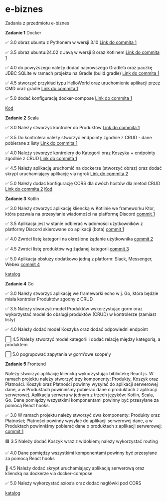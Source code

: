 # e-biznes

Zadania z przedmiotu e-biznes

**Zadanie 1** Docker

:white_check_mark: 3.0 obraz ubuntu z Pythonem w wersji 3.10 [Link do commita 1](https://github.com/tomaszpakula/e-biznes/commit/8e7d3b017218db3459e5aa33c2ad5d9719d78071)

:white_check_mark: 3.5 obraz ubuntu:24.02 z Javą w wersji 8 oraz Kotlinem [Link do commita 1](https://github.com/tomaszpakula/e-biznes/commit/8e7d3b017218db3459e5aa33c2ad5d9719d78071)

:white_check_mark: 4.0 do powyższego należy dodać najnowszego Gradle’a oraz paczkę JDBC
SQLite w ramach projektu na Gradle (build.gradle) [Link do commita 1](https://github.com/tomaszpakula/e-biznes/commit/8e7d3b017218db3459e5aa33c2ad5d9719d78071)

:white_check_mark: 4.5 stworzyć przykład typu HelloWorld oraz uruchomienie aplikacji
przez CMD oraz gradle [Link do commita 1](https://github.com/tomaszpakula/e-biznes/commit/8e7d3b017218db3459e5aa33c2ad5d9719d78071)

:white_check_mark: 5.0 dodać konfigurację docker-compose [Link do commita 1](https://github.com/tomaszpakula/e-biznes/commit/8e7d3b017218db3459e5aa33c2ad5d9719d78071)

[Kod](https://github.com/tomaszpakula/e-biznes/tree/main/zadanie1)

**Zadanie 2** Scala

:white_check_mark: 3.0  Należy stworzyć kontroler do Produktów [Link do commita 1](https://github.com/tomaszpakula/e-biznes/commit/f68969f3d6a1dee978a7fb37545ff8f81d531df2)

:white_check_mark: 3.5 Do kontrolera należy stworzyć endpointy zgodnie z CRUD - dane
pobierane z listy [Link do commita 1](https://github.com/tomaszpakula/e-biznes/commit/f68969f3d6a1dee978a7fb37545ff8f81d531df2)

:white_check_mark: 4.0 Należy stworzyć kontrolery do Kategorii oraz Koszyka + endpointy
zgodnie z CRUD [Link do commita 1](https://github.com/tomaszpakula/e-biznes/commit/f68969f3d6a1dee978a7fb37545ff8f81d531df2)

:white_check_mark: 4.5 Należy aplikację uruchomić na dockerze (stworzyć obraz) oraz dodać
skrypt uruchamiający aplikację via ngrok [Link do commita 2](https://github.com/tomaszpakula/e-biznes/commit/c1b69220879ec359547e7d8192c4baf28bdaf86a)

:white_check_mark: 5.0 Należy dodać konfigurację CORS dla dwóch hostów dla metod CRUD [Link do commita 2](https://github.com/tomaszpakula/e-biznes/commit/c1b69220879ec359547e7d8192c4baf28bdaf86a)
[Kod](https://github.com/tomaszpakula/e-biznes/tree/main/zadanie2)

**Zadanie 3** Kotlin

✅ 3.0 Należy stworzyć aplikację kliencką w Kotlinie we frameworku Ktor, która pozwala na przesyłanie wiadomości na platformę Discord [commit 1](https://github.com/tomaszpakula/e-biznes/commit/1d663e2fdde759d5687a63b63b5cd884aeba9c7b)

✅  3.5 Aplikacja jest w stanie odbierać wiadomości użytkowników z platformy Discord skierowane do aplikacji (bota) [commit 1](https://github.com/tomaszpakula/e-biznes/commit/1d663e2fdde759d5687a63b63b5cd884aeba9c7b)

✅  4.0 Zwróci listę kategorii na określone żądanie użytkownika [commit 2](https://github.com/tomaszpakula/e-biznes/commit/c4c6bfc3430f09684658f379b4e17c8cb6146de9)

✅ 4.5 Zwróci listę produktów wg żądanej kategorii [commit 3](https://github.com/tomaszpakula/e-biznes/commit/2c16733b7e1eb8809376bea7dbaf1ee43bb90986)

✅ 5.0 Aplikacja obsłuży dodatkowo jedną z platform: Slack, Messenger, Webex [commit 4](https://github.com/tomaszpakula/e-biznes/commit/6cdbfd0261c530de5cac3217604a4bda83e1bdb5)

[katalog](https://github.com/tomaszpakula/e-biznes/tree/main/zadanie3)

**Zadanie 4** Go

✅ 3.0 Należy stworzyć aplikację we frameworki echo w j. Go, która będzie miała kontroler Produktów zgodny z CRUD

✅ 3.5 Należy stworzyć model Produktów wykorzystując gorm oraz wykorzystać model do obsługi produktów (CRUD) w kontrolerze (zamiast listy)

✅ 4.0 Należy dodać model Koszyka oraz dodać odpowiedni endpoint

⬜ 4.5 Należy stworzyć model kategorii i dodać relację między kategorią, a produktem

⬜  5.0 pogrupować zapytania w gorm’owe scope'y


**Zadanie 5** Frontend

Należy stworzyć aplikację kliencką wykorzystując bibliotekę React.js.
W ramach projektu należy stworzyć trzy komponenty: Produkty, Koszyk
oraz Płatności. Koszyk oraz Płatności powinny wysyłać do aplikacji
serwerowej dane, a w Produktach powinniśmy pobierać dane o produktach
z aplikacji serwerowej. Aplikacja serwera w jednym z trzech języków:
Kotlin, Scala, Go. Dane pomiędzy wszystkimi komponentami powinny być
przesyłane za pomocą React hooks.

✅ 3.0 W ramach projektu należy stworzyć dwa komponenty: Produkty oraz
Płatności; Płatności powinny wysyłać do aplikacji serwerowej dane, a w
Produktach powinniśmy pobierać dane o produktach z aplikacji
serwerowej; [commit 1](https://github.com/tomaszpakula/e-biznes/commit/d74bbeaacebce0ec0e4e3c24677ec07d45f13d82)

🟩 3.5 Należy dodać Koszyk wraz z widokiem; należy wykorzystać routing

✅ 4.0 Dane pomiędzy wszystkimi komponentami powinny być przesyłane za
pomocą React hooks

🔳 4.5 Należy dodać skrypt uruchamiający aplikację serwerową oraz
kliencką na dockerze via docker-compose

✅ 5.0 Należy wykorzystać axios’a oraz dodać nagłówki pod CORS

[katalog](https://github.com/tomaszpakula/e-biznes/tree/main/zadanie5)